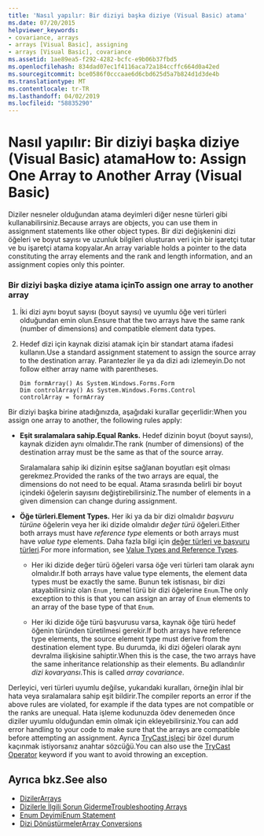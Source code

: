 ```yaml
---
title: 'Nasıl yapılır: Bir diziyi başka diziye (Visual Basic) atama'
ms.date: 07/20/2015
helpviewer_keywords:
- covariance, arrays
- arrays [Visual Basic], assigning
- arrays [Visual Basic], covariance
ms.assetid: 1ae89ea5-f292-4282-bcfc-e9b06b37fbd5
ms.openlocfilehash: 834dad07ec1f4116aca72a184ccffc664d0a42ed
ms.sourcegitcommit: bce0586f0cccaae6d6cbd625d5a7b824d1d3de4b
ms.translationtype: MT
ms.contentlocale: tr-TR
ms.lasthandoff: 04/02/2019
ms.locfileid: "58835290"
---
```

# <a name="how-to-assign-one-array-to-another-array-visual-basic"></a><span data-ttu-id="959d9-102">Nasıl yapılır: Bir diziyi başka diziye (Visual Basic) atama</span><span class="sxs-lookup"><span data-stu-id="959d9-102">How to: Assign One Array to Another Array (Visual Basic)</span></span>
<span data-ttu-id="959d9-103">Diziler nesneler olduğundan atama deyimleri diğer nesne türleri gibi kullanabilirsiniz.</span><span class="sxs-lookup"><span data-stu-id="959d9-103">Because arrays are objects, you can use them in assignment statements like other object types.</span></span> <span data-ttu-id="959d9-104">Bir dizi değişkenini dizi öğeleri ve boyut sayısı ve uzunluk bilgileri oluşturan veri için bir işaretçi tutar ve bu işaretçi atama kopyalar.</span><span class="sxs-lookup"><span data-stu-id="959d9-104">An array variable holds a pointer to the data constituting the array elements and the rank and length information, and an assignment copies only this pointer.</span></span>  
  
### <a name="to-assign-one-array-to-another-array"></a><span data-ttu-id="959d9-105">Bir diziyi başka diziye atama için</span><span class="sxs-lookup"><span data-stu-id="959d9-105">To assign one array to another array</span></span>  
  
1.  <span data-ttu-id="959d9-106">İki dizi aynı boyut sayısı (boyut sayısı) ve uyumlu öğe veri türleri olduğundan emin olun.</span><span class="sxs-lookup"><span data-stu-id="959d9-106">Ensure that the two arrays have the same rank (number of dimensions) and compatible element data types.</span></span>  
  
2.  <span data-ttu-id="959d9-107">Hedef dizi için kaynak dizisi atamak için bir standart atama ifadesi kullanın.</span><span class="sxs-lookup"><span data-stu-id="959d9-107">Use a standard assignment statement to assign the source array to the destination array.</span></span> <span data-ttu-id="959d9-108">Parantezler ile ya da dizi adı izlemeyin.</span><span class="sxs-lookup"><span data-stu-id="959d9-108">Do not follow either array name with parentheses.</span></span>  
  
    ```  
    Dim formArray() As System.Windows.Forms.Form  
    Dim controlArray() As System.Windows.Forms.Control  
    controlArray = formArray  
    ```  
  
 <span data-ttu-id="959d9-109">Bir diziyi başka birine atadığınızda, aşağıdaki kurallar geçerlidir:</span><span class="sxs-lookup"><span data-stu-id="959d9-109">When you assign one array to another, the following rules apply:</span></span>  
  
-   <span data-ttu-id="959d9-110">**Eşit sıralamalara sahip.**</span><span class="sxs-lookup"><span data-stu-id="959d9-110">**Equal Ranks.**</span></span> <span data-ttu-id="959d9-111">Hedef dizinin boyut (boyut sayısı), kaynak diziden aynı olmalıdır.</span><span class="sxs-lookup"><span data-stu-id="959d9-111">The rank (number of dimensions) of the destination array must be the same as that of the source array.</span></span>  
  
     <span data-ttu-id="959d9-112">Sıralamalara sahip iki dizinin eşitse sağlanan boyutları eşit olması gerekmez.</span><span class="sxs-lookup"><span data-stu-id="959d9-112">Provided the ranks of the two arrays are equal, the dimensions do not need to be equal.</span></span> <span data-ttu-id="959d9-113">Atama sırasında belirli bir boyut içindeki öğelerin sayısını değiştirebilirsiniz.</span><span class="sxs-lookup"><span data-stu-id="959d9-113">The number of elements in a given dimension can change during assignment.</span></span>  
  
-   <span data-ttu-id="959d9-114">**Öğe türleri.**</span><span class="sxs-lookup"><span data-stu-id="959d9-114">**Element Types.**</span></span> <span data-ttu-id="959d9-115">Her iki ya da bir dizi olmalıdır *başvuru türüne* öğelerin veya her iki dizide olmalıdır *değer türü* öğeleri.</span><span class="sxs-lookup"><span data-stu-id="959d9-115">Either both arrays must have *reference type* elements or both arrays must have *value type* elements.</span></span> <span data-ttu-id="959d9-116">Daha fazla bilgi için [değer türleri ve başvuru türleri](../../../../visual-basic/programming-guide/language-features/data-types/value-types-and-reference-types.md).</span><span class="sxs-lookup"><span data-stu-id="959d9-116">For more information, see [Value Types and Reference Types](../../../../visual-basic/programming-guide/language-features/data-types/value-types-and-reference-types.md).</span></span>  
  
    -   <span data-ttu-id="959d9-117">Her iki dizide değer türü öğeleri varsa öğe veri türleri tam olarak aynı olmalıdır.</span><span class="sxs-lookup"><span data-stu-id="959d9-117">If both arrays have value type elements, the element data types must be exactly the same.</span></span> <span data-ttu-id="959d9-118">Bunun tek istisnası, bir dizi atayabilirsiniz olan `Enum` , temel türü bir dizi öğelerine `Enum`.</span><span class="sxs-lookup"><span data-stu-id="959d9-118">The only exception to this is that you can assign an array of `Enum` elements to an array of the base type of that `Enum`.</span></span>  
  
    -   <span data-ttu-id="959d9-119">Her iki dizide öğe türü başvurusu varsa, kaynak öğe türü hedef öğenin türünden türetilmesi gerekir.</span><span class="sxs-lookup"><span data-stu-id="959d9-119">If both arrays have reference type elements, the source element type must derive from the destination element type.</span></span> <span data-ttu-id="959d9-120">Bu durumda, iki dizi öğeleri olarak aynı devralma ilişkisine sahiptir.</span><span class="sxs-lookup"><span data-stu-id="959d9-120">When this is the case, the two arrays have the same inheritance relationship as their elements.</span></span> <span data-ttu-id="959d9-121">Bu adlandırılır *dizi kovaryansı*.</span><span class="sxs-lookup"><span data-stu-id="959d9-121">This is called *array covariance*.</span></span>  
  
 <span data-ttu-id="959d9-122">Derleyici, veri türleri uyumlu değilse, yukarıdaki kuralları, örneğin ihlal bir hata veya sıralamalara sahip eşit bildirir.</span><span class="sxs-lookup"><span data-stu-id="959d9-122">The compiler reports an error if the above rules are violated, for example if the data types are not compatible or the ranks are unequal.</span></span> <span data-ttu-id="959d9-123">Hata işleme kodunuzda ödev denemeden önce diziler uyumlu olduğundan emin olmak için ekleyebilirsiniz.</span><span class="sxs-lookup"><span data-stu-id="959d9-123">You can add error handling to your code to make sure that the arrays are compatible before attempting an assignment.</span></span> <span data-ttu-id="959d9-124">Ayrıca [TryCast işleci](../../../../visual-basic/language-reference/operators/trycast-operator.md) bir özel durum kaçınmak istiyorsanız anahtar sözcüğü.</span><span class="sxs-lookup"><span data-stu-id="959d9-124">You can also use the [TryCast Operator](../../../../visual-basic/language-reference/operators/trycast-operator.md) keyword if you want to avoid throwing an exception.</span></span>  
  
## <a name="see-also"></a><span data-ttu-id="959d9-125">Ayrıca bkz.</span><span class="sxs-lookup"><span data-stu-id="959d9-125">See also</span></span>

- [<span data-ttu-id="959d9-126">Diziler</span><span class="sxs-lookup"><span data-stu-id="959d9-126">Arrays</span></span>](../../../../visual-basic/programming-guide/language-features/arrays/index.md)
- [<span data-ttu-id="959d9-127">Dizilerle İlgili Sorun Giderme</span><span class="sxs-lookup"><span data-stu-id="959d9-127">Troubleshooting Arrays</span></span>](../../../../visual-basic/programming-guide/language-features/arrays/troubleshooting-arrays.md)
- [<span data-ttu-id="959d9-128">Enum Deyimi</span><span class="sxs-lookup"><span data-stu-id="959d9-128">Enum Statement</span></span>](../../../../visual-basic/language-reference/statements/enum-statement.md)
- [<span data-ttu-id="959d9-129">Dizi Dönüştürmeler</span><span class="sxs-lookup"><span data-stu-id="959d9-129">Array Conversions</span></span>](../../../../visual-basic/programming-guide/language-features/data-types/array-conversions.md)
